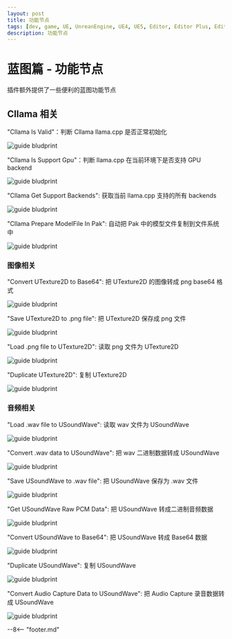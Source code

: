 ```yaml
---
layout: post
title: 功能节点
tags: [dev, game, UE, UnreanEngine, UE4, UE5, Editor, Editor Plus, Editor Plugin, AI Chat, Chatbot, Image Generation, OpenAI, Azure, Claude, Gemini, Ollama]
description: 功能节点
---
```

<meta property="og:title" content="UE 插件 AIChatPlus 使用说明 - 蓝图篇 - 功能节点" />

# 蓝图篇 - 功能节点

插件额外提供了一些便利的蓝图功能节点

## Cllama 相关

"Cllama Is Valid"：判断 Cllama llama.cpp 是否正常初始化

![guide bludprint](assets/img/2024-ue-aichatplus/guide_util_1.png)

"Cllama Is Support Gpu"：判断 llama.cpp 在当前环境下是否支持 GPU backend

![guide bludprint](assets/img/2024-ue-aichatplus/guide_util_2.png)

"Cllama Get Support Backends": 获取当前 llama.cpp 支持的所有 backends


![guide bludprint](assets/img/2024-ue-aichatplus/guide_util_3.png)

"Cllama Prepare ModelFile In Pak": 自动把 Pak 中的模型文件复制到文件系统中

![guide bludprint](assets/img/2024-ue-aichatplus/guide_util_4.png)

### 图像相关

"Convert UTexture2D to Base64": 把 UTexture2D 的图像转成 png base64 格式

![guide bludprint](assets/img/2024-ue-aichatplus/guide_util_5.png)

"Save UTexture2D to .png file": 把 UTexture2D 保存成 png 文件

![guide bludprint](assets/img/2024-ue-aichatplus/guide_util_6.png)

"Load .png file to UTexture2D": 读取 png 文件为 UTexture2D

![guide bludprint](assets/img/2024-ue-aichatplus/guide_util_7.png)

"Duplicate UTexture2D": 复制 UTexture2D

![guide bludprint](assets/img/2024-ue-aichatplus/guide_util_8.png)

### 音频相关

"Load .wav file to USoundWave": 读取 wav 文件为 USoundWave

![guide bludprint](assets/img/2024-ue-aichatplus/guide_util_9.png)

"Convert .wav data to USoundWave": 把 wav 二进制数据转成 USoundWave

![guide bludprint](assets/img/2024-ue-aichatplus/guide_util_10.png)

"Save USoundWave to .wav file": 把 USoundWave 保存为 .wav 文件

![guide bludprint](assets/img/2024-ue-aichatplus/guide_util_11.png)

"Get USoundWave Raw PCM Data": 把 USoundWave 转成二进制音频数据

![guide bludprint](assets/img/2024-ue-aichatplus/guide_util_12.png)

"Convert USoundWave to Base64": 把 USoundWave 转成 Base64 数据

![guide bludprint](assets/img/2024-ue-aichatplus/guide_util_13.png)

"Duplicate USoundWave": 复制 USoundWave

![guide bludprint](assets/img/2024-ue-aichatplus/guide_util_14.png)

"Convert Audio Capture Data to USoundWave": 把 Audio Capture 录音数据转成 USoundWave

![guide bludprint](assets/img/2024-ue-aichatplus/guide_util_15.png)

--8<-- "footer.md"
